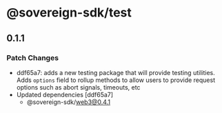 # @sovereign-sdk/test

## 0.1.1

### Patch Changes

- ddf65a7: adds a new testing package that will provide testing utilities. Adds `options` field to rollup methods to allow users to provide request options such as abort signals, timeouts, etc
- Updated dependencies [ddf65a7]
  - @sovereign-sdk/web3@0.4.1
